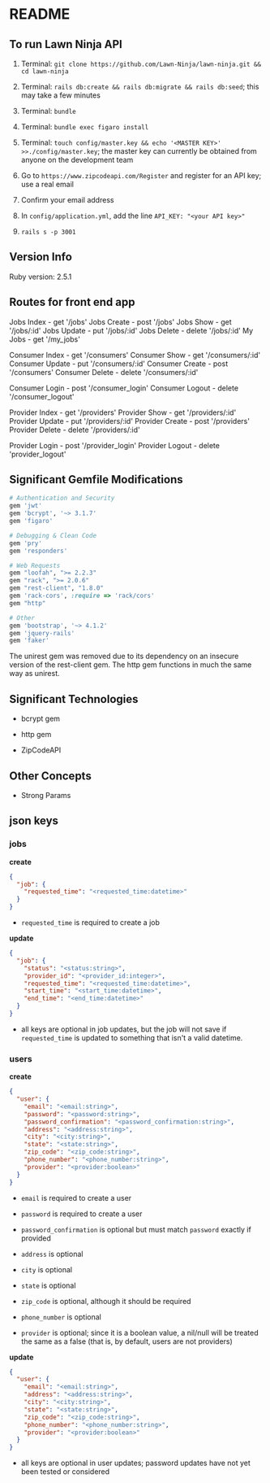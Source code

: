 # README

## To run Lawn Ninja API

1) Terminal: `git clone https://github.com/Lawn-Ninja/lawn-ninja.git && cd lawn-ninja`

2) Terminal: `rails db:create && rails db:migrate && rails db:seed`; this may take a few minutes

3) Terminal: `bundle`

4) Terminal: `bundle exec figaro install`

5) Terminal: `touch config/master.key && echo '<MASTER KEY>' >>./config/master.key`; the master key can currently be obtained from anyone on the development team

6) Go to `https://www.zipcodeapi.com/Register` and register for an API key; use a real email

7) Confirm your email address

8) In `config/application.yml`, add the line `API_KEY: "<your API key>"`

9) `rails s -p 3001`


## Version Info

Ruby version: 2.5.1

## Routes for front end app
Jobs Index - get '/jobs'
Jobs Create - post '/jobs'
Jobs Show - get '/jobs/:id'
Jobs Update - put '/jobs/:id'
Jobs Delete - delete '/jobs/:id'
My Jobs - get '/my_jobs'

Consumer Index - get '/consumers'
Consumer Show - get '/consumers/:id'
Consumer Update - put '/consumers/:id'
Consumer Create - post '/consumers'
Consumer Delete - delete '/consumers/:id'

Consumer Login - post '/consumer_login'
Consumer Logout - delete '/consumer_logout'

Provider Index - get '/providers'
Provider Show - get '/providers/:id'
Provider Update - put '/providers/:id'
Provider Create - post '/providers'
Provider Delete - delete '/providers/:id'

Provider Login - post '/provider_login'
Provider Logout - delete 'provider_logout'

## Significant Gemfile Modifications
```ruby
# Authentication and Security
gem 'jwt'
gem 'bcrypt', '~> 3.1.7'
gem 'figaro'

# Debugging & Clean Code
gem 'pry'
gem 'responders'

# Web Requests
gem "loofah", ">= 2.2.3"
gem "rack", ">= 2.0.6"
gem "rest-client", "1.8.0"
gem 'rack-cors', :require => 'rack/cors'
gem "http"

# Other
gem 'bootstrap', '~> 4.1.2'
gem 'jquery-rails'
gem 'faker'
```

The unirest gem was removed due to its dependency on an insecure version of the rest-client gem. The http gem functions in much the same way as unirest.


## Significant Technologies

* bcrypt gem

* http gem

* ZipCodeAPI


## Other Concepts

* Strong Params


## json keys

### jobs

**create**

```json
{
  "job": {
    "requested_time": "<requested_time:datetime>"
  }
}
```

* `requested_time` is required to create a job

**update**

```json
{
  "job": {
    "status": "<status:string>",
    "provider_id": "<provider_id:integer>",
    "requested_time": "<requested_time:datetime>",
    "start_time": "<start_time:datetime>",
    "end_time": "<end_time:datetime>"
  }
}
```

* all keys are optional in job updates, but the job will not save if `requested_time` is updated to something that isn't a valid datetime.

### users

**create**

```json
{
  "user": {
    "email": "<email:string>",
    "password": "<password:string>",
    "password_confirmation": "<password_confirmation:string>",
    "address": "<address:string>",
    "city": "<city:string>",
    "state": "<state:string>",
    "zip_code": "<zip_code:string>",
    "phone_number": "<phone_number:string>",
    "provider": "<provider:boolean>"
  }
}
```

* `email` is required to create a user

* `password` is required to create a user

* `password_confirmation` is optional but must match `password` exactly if provided

* `address` is optional

* `city` is optional

* `state` is optional

* `zip_code` is optional, although it should be required

* `phone_number` is optional

* `provider` is optional; since it is a boolean value, a nil/null will be treated the same as a false (that is, by default, users are not providers)

**update**

```json
{
  "user": {
    "email": "<email:string>",
    "address": "<address:string>",
    "city": "<city:string>",
    "state": "<state:string>",
    "zip_code": "<zip_code:string>",
    "phone_number": "<phone_number:string>",
    "provider": "<provider:boolean>"
  }
}
```

* all keys are optional in user updates; password updates have not yet been tested or considered